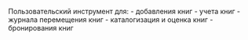 Пользовательский инструмент для:
    - добавления книг
    - учета книг
    - журнала перемещения книг 
    - каталогизация и оценка книг
    - бронирования книг
